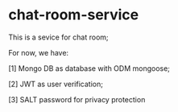 # chat-room-service

This is a sevice for chat room;

For now, we have:

[1] Mongo DB as database with ODM mongoose;

[2] JWT as user verification;

[3] SALT password for privacy protection